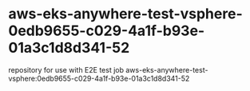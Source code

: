 # aws-eks-anywhere-test-vsphere-0edb9655-c029-4a1f-b93e-01a3c1d8d341-52
repository for use with E2E test job aws-eks-anywhere-test-vsphere:0edb9655-c029-4a1f-b93e-01a3c1d8d341-52

